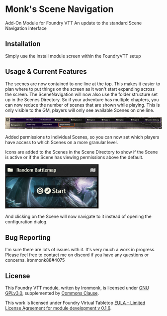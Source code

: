 # Monk's Scene Navigation
Add-On Module for Foundry VTT
An update to the standard Scene Navigation interface

## Installation
Simply use the install module screen within the FoundryVTT setup

## Usage & Current Features
The scenes are now contained to one line at the top.  This makes it easier to plan where to put things on the screen as it won't start expanding across the screen.
The SceneNavigation will now also use the folder structure set up in the Scenes Directory.  So if your adventure has multiple chapters, you can now reduce the number of scenes that are shown while playing.  This is only visible to the GM, players will only see available Scenes on one line.

![monks-scene-navigation](/screenshots/navigation.png)

Added permissions to individual Scenes, so you can now set which players have access to which Scenes on a more granular level.

Icons are added to the Scenes in the Scene Directory to show if the Scene is active or if the Scene has viewing permissions above the default.

![monks-scene-navigation](/screenshots/scene-identifiers.png)

And clicking on the Scene will now navigate to it instead of opening the configuration dialog.

## Bug Reporting
I'm sure there are lots of issues with it.  It's very much a work in progress.
Please feel free to contact me on discord if you have any questions or concerns. ironmonk88#4075

## License
This Foundry VTT module, writen by Ironmonk, is licensed under [GNU GPLv3.0](https://www.gnu.org/licenses/gpl-3.0.en.html), supplemented by [Commons Clause](https://commonsclause.com/).

This work is licensed under Foundry Virtual Tabletop [EULA - Limited License Agreement for module development v 0.1.6](http://foundryvtt.com/pages/license.html).
